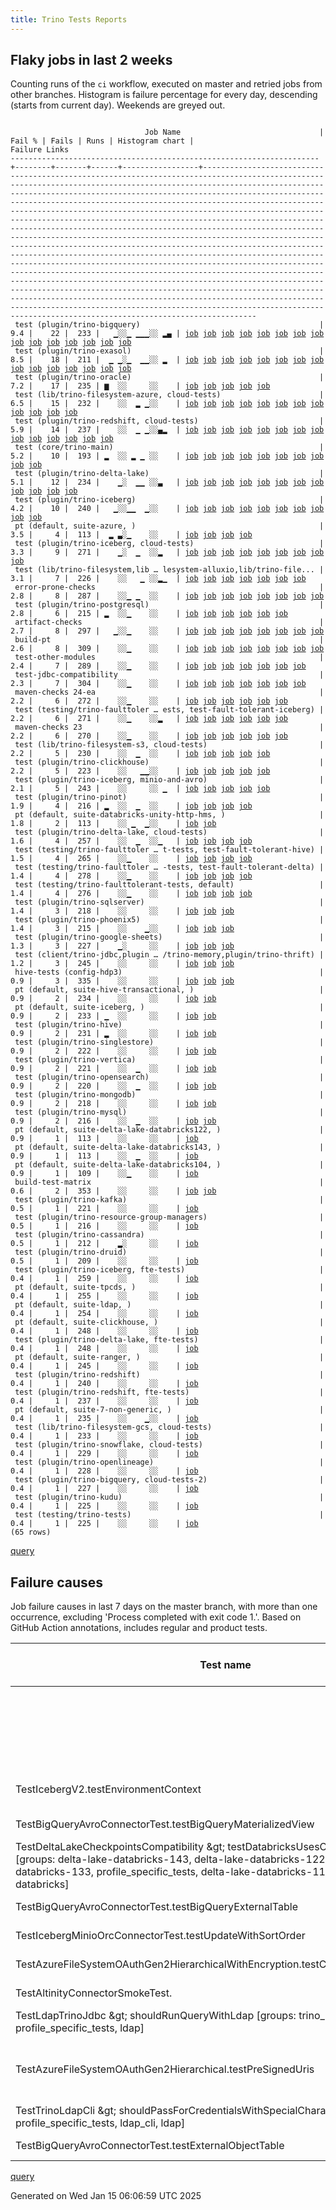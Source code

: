 ```yaml
---
title: Trino Tests Reports
---
```


## Flaky jobs in last 2 weeks

Counting runs of the `ci` workflow, executed on master and retried jobs from other branches.
Histogram is failure percentage for every day, descending (starts from current day).
Weekends are greyed out.
<pre><code>
                              Job Name                               | Fail % | Fails | Runs | Histogram chart |                                                                                                                                                                                                                                                                                                                                                                                                                                                                                                                                                                                                                  Failure Links                                                                                                                                                                                                                                                                                                                                                                                                                                                                                                                                                                                                                   
---------------------------------------------------------------------+--------+-------+------+-----------------+--------------------------------------------------------------------------------------------------------------------------------------------------------------------------------------------------------------------------------------------------------------------------------------------------------------------------------------------------------------------------------------------------------------------------------------------------------------------------------------------------------------------------------------------------------------------------------------------------------------------------------------------------------------------------------------------------------------------------------------------------------------------------------------------------------------------------------------------------------------------------------------------------------------------------------------------------------------------------------------------------------------------------------------------------------------------------------------------------------------------------------------------------------------------------------------------------------------------------------------------------
 test (plugin/trino-bigquery)                                        |    9.4 |    22 |  233 |   ▁░░▁ ▁▁▁░░ ▂▄ | <a href="https://github.com/trinodb/trino/actions/runs/12745930209/job/35520981782">job</a> <a href="https://github.com/trinodb/trino/actions/runs/12748181256/job/35527896209">job</a> <a href="https://github.com/trinodb/trino/actions/runs/12751282970/job/35538072044">job</a> <a href="https://github.com/trinodb/trino/actions/runs/12757941455/job/35559249665">job</a> <a href="https://github.com/trinodb/trino/actions/runs/12757975690/job/35559344068">job</a> <a href="https://github.com/trinodb/trino/actions/runs/12712913802/job/35439658931">job</a> <a href="https://github.com/trinodb/trino/actions/runs/12713539552/job/35441726316">job</a> <a href="https://github.com/trinodb/trino/actions/runs/12713616647/job/35441956435">job</a> <a href="https://github.com/trinodb/trino/actions/runs/12700224999/job/35402502320">job</a> <a href="https://github.com/trinodb/trino/actions/runs/12667317946/job/35300518922">job</a> <a href="https://github.com/trinodb/trino/actions/runs/12674289420/job/35322701340">job</a> <a href="https://github.com/trinodb/trino/actions/runs/12680626662/job/35342825604">job</a> <a href="https://github.com/trinodb/trino/actions/runs/12649560680/job/35246300951">job</a> <a href="https://github.com/trinodb/trino/actions/runs/12661062038/job/35283508098">job</a> <a href="https://github.com/trinodb/trino/actions/runs/12638972177/job/35216380656">job</a>  
 test (plugin/trino-exasol)                                          |    8.5 |    18 |  211 |  ▁ ▁░▁  ▁▁░░ ▂  | <a href="https://github.com/trinodb/trino/actions/runs/12764199394/job/35575929883">job</a> <a href="https://github.com/trinodb/trino/actions/runs/12764199394/job/35575929883">job</a> <a href="https://github.com/trinodb/trino/actions/runs/12774817599/job/35609817354">job</a> <a href="https://github.com/trinodb/trino/actions/runs/12757975690/job/35559348452">job</a> <a href="https://github.com/trinodb/trino/actions/runs/12730412347/job/35483340191">job</a> <a href="https://github.com/trinodb/trino/actions/runs/12710542018/job/35431905962">job</a> <a href="https://github.com/trinodb/trino/actions/runs/12712913802/job/35439666200">job</a> <a href="https://github.com/trinodb/trino/actions/runs/12713539552/job/35441732029">job</a> <a href="https://github.com/trinodb/trino/actions/runs/12714836311/job/35445892920">job</a> <a href="https://github.com/trinodb/trino/actions/runs/12715610652/job/35448249294">job</a> <a href="https://github.com/trinodb/trino/actions/runs/12677059871/job/35331628937">job</a> <a href="https://github.com/trinodb/trino/actions/runs/12652133625/job/35254196407">job</a> <a href="https://github.com/trinodb/trino/actions/runs/12661055853/job/35283496659">job</a> <a href="https://github.com/trinodb/trino/actions/runs/12638972177/job/35216385797">job</a> <a href="https://github.com/trinodb/trino/actions/runs/12576602674/job/35052946868">job</a>  
 test (plugin/trino-oracle)                                          |    7.2 |    17 |  235 | ▆  ░░     ░░    | <a href="https://github.com/trinodb/trino/actions/runs/12780647738/job/35627299040">job</a> <a href="https://github.com/trinodb/trino/actions/runs/12780647738/job/35627299223">job</a> <a href="https://github.com/trinodb/trino/actions/runs/12780647738/job/35627299413">job</a> <a href="https://github.com/trinodb/trino/actions/runs/12780647738/job/35627299808">job</a> <a href="https://github.com/trinodb/trino/actions/runs/12780647738/job/35627300024">job</a>                                                                                                                                                                                                                                                                                                                                                                                                                                                                                                                                                                                                                                                                                                                                                                                                                                  
 test (lib/trino-filesystem-azure, cloud-tests)                      |    6.5 |    15 |  232 |    ░░  ▂ ▁░░    | <a href="https://github.com/trinodb/trino/actions/runs/12773489108/job/35605542663">job</a> <a href="https://github.com/trinodb/trino/actions/runs/12746663542/job/35523206039">job</a> <a href="https://github.com/trinodb/trino/actions/runs/12712039783/job/35436788354">job</a> <a href="https://github.com/trinodb/trino/actions/runs/12713539552/job/35441724420">job</a> <a href="https://github.com/trinodb/trino/actions/runs/12663055154/job/35289002053">job</a> <a href="https://github.com/trinodb/trino/actions/runs/12667317946/job/35300517106">job</a> <a href="https://github.com/trinodb/trino/actions/runs/12674680318/job/35323997790">job</a> <a href="https://github.com/trinodb/trino/actions/runs/12675207618/job/35325776711">job</a> <a href="https://github.com/trinodb/trino/actions/runs/12675207618/job/35328764315">job</a> <a href="https://github.com/trinodb/trino/actions/runs/12652133625/job/35254187462">job</a> <a href="https://github.com/trinodb/trino/actions/runs/12661040665/job/35283446747">job</a> <a href="https://github.com/trinodb/trino/actions/runs/12638972177/job/35216379049">job</a>                                                                                                                                                                                                                                                  
 test (plugin/trino-redshift, cloud-tests)                           |    5.9 |    14 |  237 |    ░░  ▁ ▁░░▄▂  | <a href="https://github.com/trinodb/trino/actions/runs/12695664012/job/35388104391">job</a> <a href="https://github.com/trinodb/trino/actions/runs/12673302235/job/35319476828">job</a> <a href="https://github.com/trinodb/trino/actions/runs/12674289420/job/35322726421">job</a> <a href="https://github.com/trinodb/trino/actions/runs/12678598447/job/35336580002">job</a> <a href="https://github.com/trinodb/trino/actions/runs/12649560680/job/35246321240">job</a> <a href="https://github.com/trinodb/trino/actions/runs/12627786329/job/35182951110">job</a> <a href="https://github.com/trinodb/trino/actions/runs/12594222392/job/35101437496">job</a> <a href="https://github.com/trinodb/trino/actions/runs/12594222392/job/35101437496">job</a> <a href="https://github.com/trinodb/trino/actions/runs/12598880110/job/35114726218">job</a> <a href="https://github.com/trinodb/trino/actions/runs/12598880110/job/35114726218">job</a> <a href="https://github.com/trinodb/trino/actions/runs/12576602674/job/35052949223">job</a> <a href="https://github.com/trinodb/trino/actions/runs/12576980367/job/35053869177">job</a> <a href="https://github.com/trinodb/trino/actions/runs/12578044098/job/35056257095">job</a> <a href="https://github.com/trinodb/trino/actions/runs/12578169816/job/35056529885">job</a>                                                                                  
 test (core/trino-main)                                              |    5.2 |    10 |  193 | ▂  ░░ ▂ ▁ ░░    | <a href="https://github.com/trinodb/trino/actions/runs/12779621132/job/35624567446">job</a> <a href="https://github.com/trinodb/trino/actions/runs/12709164548/job/35427668686">job</a> <a href="https://github.com/trinodb/trino/actions/runs/12693727790/job/35382025070">job</a> <a href="https://github.com/trinodb/trino/actions/runs/12693727790/job/35382025070">job</a> <a href="https://github.com/trinodb/trino/actions/runs/12695664012/job/35388086030">job</a> <a href="https://github.com/trinodb/trino/actions/runs/12695717345/job/35388259794">job</a> <a href="https://github.com/trinodb/trino/actions/runs/12675207618/job/35325774568">job</a> <a href="https://github.com/trinodb/trino/actions/runs/12645324877/job/35234307146">job</a> <a href="https://github.com/trinodb/trino/actions/runs/12649560680/job/35246295694">job</a> <a href="https://github.com/trinodb/trino/actions/runs/12661062038/job/35283505953">job</a>                                                                                                                                                                                                                                                                                                                                                                                                                  
 test (plugin/trino-delta-lake)                                      |    5.1 |    12 |  234 |    ▁░  ▁▁ ░░▃   | <a href="https://github.com/trinodb/trino/actions/runs/12773489108/job/35605550488">job</a> <a href="https://github.com/trinodb/trino/actions/runs/12732833752/job/35488495582">job</a> <a href="https://github.com/trinodb/trino/actions/runs/12710542018/job/35431903719">job</a> <a href="https://github.com/trinodb/trino/actions/runs/12674680318/job/35324006121">job</a> <a href="https://github.com/trinodb/trino/actions/runs/12678598447/job/35336568832">job</a> <a href="https://github.com/trinodb/trino/actions/runs/12645324877/job/35234310242">job</a> <a href="https://github.com/trinodb/trino/actions/runs/12660909545/job/35283088493">job</a> <a href="https://github.com/trinodb/trino/actions/runs/12660980362/job/35283283153">job</a> <a href="https://github.com/trinodb/trino/actions/runs/12661062038/job/35283510183">job</a> <a href="https://github.com/trinodb/trino/actions/runs/12594679005/job/35102617353">job</a> <a href="https://github.com/trinodb/trino/actions/runs/12598880110/job/35114717388">job</a> <a href="https://github.com/trinodb/trino/actions/runs/12598880110/job/35114717388">job</a>                                                                                                                                                                                                                                                  
 test (plugin/trino-iceberg)                                         |    4.2 |    10 |  240 |   ▁░░▁▁  ▁░░    | <a href="https://github.com/trinodb/trino/actions/runs/12741327391/job/35507783235">job</a> <a href="https://github.com/trinodb/trino/actions/runs/12745930209/job/35520992621">job</a> <a href="https://github.com/trinodb/trino/actions/runs/12710499522/job/35431774636">job</a> <a href="https://github.com/trinodb/trino/actions/runs/12714409749/job/35444474837">job</a> <a href="https://github.com/trinodb/trino/actions/runs/12717679727/job/35454655341">job</a> <a href="https://github.com/trinodb/trino/actions/runs/12694970074/job/35385993352">job</a> <a href="https://github.com/trinodb/trino/actions/runs/12695664012/job/35388097924">job</a> <a href="https://github.com/trinodb/trino/actions/runs/12674079455/job/35322009567">job</a> <a href="https://github.com/trinodb/trino/actions/runs/12643122788/job/35228647719">job</a> <a href="https://github.com/trinodb/trino/actions/runs/12627786329/job/35182947307">job</a>                                                                                                                                                                                                                                                                                                                                                                                                                  
 pt (default, suite-azure, )                                         |    3.5 |     4 |  113 |  ▂ ▃░▁    ░░    | <a href="https://github.com/trinodb/trino/actions/runs/12774817599/job/35610324154">job</a> <a href="https://github.com/trinodb/trino/actions/runs/12730412347/job/35483445836">job</a> <a href="https://github.com/trinodb/trino/actions/runs/12713539552/job/35442172820">job</a> <a href="https://github.com/trinodb/trino/actions/runs/12715610652/job/35448628197">job</a>                                                                                                                                                                                                                                                                                                                                                                                                                                                                                                                                                                                                                                                                                                                                                                                                                                                                                                                  
 test (plugin/trino-iceberg, cloud-tests)                            |    3.3 |     9 |  271 |    ▁░  ▁  ░░▂   | <a href="https://github.com/trinodb/trino/actions/runs/12751282970/job/35538084972">job</a> <a href="https://github.com/trinodb/trino/actions/runs/12732833752/job/35488496880">job</a> <a href="https://github.com/trinodb/trino/actions/runs/12713539552/job/35441734613">job</a> <a href="https://github.com/trinodb/trino/actions/runs/12667317946/job/35300527177">job</a> <a href="https://github.com/trinodb/trino/actions/runs/12674680318/job/35324012181">job</a> <a href="https://github.com/trinodb/trino/actions/runs/12645324877/job/35234312725">job</a> <a href="https://github.com/trinodb/trino/actions/runs/12655740307/job/35266816283">job</a> <a href="https://github.com/trinodb/trino/actions/runs/12598880110/job/35114721332">job</a> <a href="https://github.com/trinodb/trino/actions/runs/12598880110/job/35114721332">job</a>                                                                                                                                                                                                                                                                                                                                                                                                                                                                                                  
 test (lib/trino-filesystem,lib … lesystem-alluxio,lib/trino-file... |    3.1 |     7 |  226 |    ░░   ▁ ░░▂▁  | <a href="https://github.com/trinodb/trino/actions/runs/12751282970/job/35538055130">job</a> <a href="https://github.com/trinodb/trino/actions/runs/12660091674/job/35280623418">job</a> <a href="https://github.com/trinodb/trino/actions/runs/12661055853/job/35283491291">job</a> <a href="https://github.com/trinodb/trino/actions/runs/12598880110/job/35114708802">job</a> <a href="https://github.com/trinodb/trino/actions/runs/12598880110/job/35114708802">job</a> <a href="https://github.com/trinodb/trino/actions/runs/12576513646/job/35052790924">job</a> <a href="https://github.com/trinodb/trino/actions/runs/12576535688/job/35052810285">job</a>                                                                                                                                                                                                                                                                                                                                                                                                                                                                                                                                                                                                                                                                  
 error-prone-checks                                                  |    2.8 |     8 |  287 |    ░░▁ ▁  ░░    | <a href="https://github.com/trinodb/trino/actions/runs/12743646106/job/35514006261">job</a> <a href="https://github.com/trinodb/trino/actions/runs/12710499522/job/35431709721">job</a> <a href="https://github.com/trinodb/trino/actions/runs/12710542018/job/35431842099">job</a> <a href="https://github.com/trinodb/trino/actions/runs/12710640047/job/35432155176">job</a> <a href="https://github.com/trinodb/trino/actions/runs/12711992689/job/35436574258">job</a> <a href="https://github.com/trinodb/trino/actions/runs/12682202013/job/35347324644">job</a> <a href="https://github.com/trinodb/trino/actions/runs/12673302235/job/35319371050">job</a> <a href="https://github.com/trinodb/trino/actions/runs/12677059871/job/35331558833">job</a>                                                                                                                                                                                                                                                                                                                                                                                                                                                                                                                                                                                  
 test (plugin/trino-postgresql)                                      |    2.8 |     6 |  215 | ▂  ░░▁    ░░    | <a href="https://github.com/trinodb/trino/actions/runs/12779621132/job/35624576661">job</a> <a href="https://github.com/trinodb/trino/actions/runs/12741327391/job/35507785609">job</a> <a href="https://github.com/trinodb/trino/actions/runs/12710499522/job/35431780622">job</a> <a href="https://github.com/trinodb/trino/actions/runs/12710542018/job/35431914203">job</a> <a href="https://github.com/trinodb/trino/actions/runs/12710640047/job/35432217220">job</a> <a href="https://github.com/trinodb/trino/actions/runs/12711992689/job/35436728362">job</a>                                                                                                                                                                                                                                                                                                                                                                                                                                                                                                                                                                                                                                                                                                                                                  
 artifact-checks                                                     |    2.7 |     8 |  297 |   ▁░░▁    ░░    | <a href="https://github.com/trinodb/trino/actions/runs/12743646106/job/35514006669">job</a> <a href="https://github.com/trinodb/trino/actions/runs/12755133901/job/35550505087">job</a> <a href="https://github.com/trinodb/trino/actions/runs/12710499522/job/35431710052">job</a> <a href="https://github.com/trinodb/trino/actions/runs/12710542018/job/35431842422">job</a> <a href="https://github.com/trinodb/trino/actions/runs/12710640047/job/35432152789">job</a> <a href="https://github.com/trinodb/trino/actions/runs/12711992689/job/35436572857">job</a> <a href="https://github.com/trinodb/trino/actions/runs/12682202013/job/35347324959">job</a> <a href="https://github.com/trinodb/trino/actions/runs/12674289420/job/35322629594">job</a>                                                                                                                                                                                                                                                                                                                                                                                                                                                                                                                                                                                  
 build-pt                                                            |    2.6 |     8 |  309 |    ░░▁    ░░    | <a href="https://github.com/trinodb/trino/actions/runs/12743646106/job/35514008268">job</a> <a href="https://github.com/trinodb/trino/actions/runs/12710499522/job/35431710325">job</a> <a href="https://github.com/trinodb/trino/actions/runs/12710542018/job/35431843483">job</a> <a href="https://github.com/trinodb/trino/actions/runs/12710640047/job/35432154400">job</a> <a href="https://github.com/trinodb/trino/actions/runs/12711992689/job/35436576103">job</a> <a href="https://github.com/trinodb/trino/actions/runs/12682202013/job/35347325692">job</a> <a href="https://github.com/trinodb/trino/actions/runs/12678598447/job/35336511579">job</a> <a href="https://github.com/trinodb/trino/actions/runs/12643165242/job/35228718022">job</a>                                                                                                                                                                                                                                                                                                                                                                                                                                                                                                                                                                                  
 test-other-modules                                                  |    2.4 |     7 |  289 |    ░░▁    ░░    | <a href="https://github.com/trinodb/trino/actions/runs/12773489108/job/35605494463">job</a> <a href="https://github.com/trinodb/trino/actions/runs/12743646106/job/35514009126">job</a> <a href="https://github.com/trinodb/trino/actions/runs/12710499522/job/35431711770">job</a> <a href="https://github.com/trinodb/trino/actions/runs/12710542018/job/35431844570">job</a> <a href="https://github.com/trinodb/trino/actions/runs/12710640047/job/35432155724">job</a> <a href="https://github.com/trinodb/trino/actions/runs/12711992689/job/35436575549">job</a> <a href="https://github.com/trinodb/trino/actions/runs/12682202013/job/35347325955">job</a>                                                                                                                                                                                                                                                                                                                                                                                                                                                                                                                                                                                                                                                                  
 test-jdbc-compatibility                                             |    2.3 |     7 |  304 |    ░░▁    ░░    | <a href="https://github.com/trinodb/trino/actions/runs/12743646106/job/35514007916">job</a> <a href="https://github.com/trinodb/trino/actions/runs/12710499522/job/35431711483">job</a> <a href="https://github.com/trinodb/trino/actions/runs/12710542018/job/35431845183">job</a> <a href="https://github.com/trinodb/trino/actions/runs/12710640047/job/35432153723">job</a> <a href="https://github.com/trinodb/trino/actions/runs/12711992689/job/35436575107">job</a> <a href="https://github.com/trinodb/trino/actions/runs/12682202013/job/35347325406">job</a> <a href="https://github.com/trinodb/trino/actions/runs/12678598447/job/35336513920">job</a>                                                                                                                                                                                                                                                                                                                                                                                                                                                                                                                                                                                                                                                                  
 maven-checks 24-ea                                                  |    2.2 |     6 |  272 |    ░░▁    ░░    | <a href="https://github.com/trinodb/trino/actions/runs/12743646106/job/35514007621">job</a> <a href="https://github.com/trinodb/trino/actions/runs/12710499522/job/35431709424">job</a> <a href="https://github.com/trinodb/trino/actions/runs/12710542018/job/35431843153">job</a> <a href="https://github.com/trinodb/trino/actions/runs/12710640047/job/35432153447">job</a> <a href="https://github.com/trinodb/trino/actions/runs/12711992689/job/35436573249">job</a> <a href="https://github.com/trinodb/trino/actions/runs/12682202013/job/35347325550">job</a>                                                                                                                                                                                                                                                                                                                                                                                                                                                                                                                                                                                                                                                                                                                                                  
 test (testing/trino-faulttoler … ests, test-fault-tolerant-iceberg) |    2.2 |     6 |  271 |    ░░▁    ░░▂   | <a href="https://github.com/trinodb/trino/actions/runs/12710499522/job/35431786381">job</a> <a href="https://github.com/trinodb/trino/actions/runs/12710542018/job/35431919089">job</a> <a href="https://github.com/trinodb/trino/actions/runs/12710640047/job/35432222463">job</a> <a href="https://github.com/trinodb/trino/actions/runs/12711992689/job/35436738106">job</a> <a href="https://github.com/trinodb/trino/actions/runs/12598880110/job/35114729352">job</a> <a href="https://github.com/trinodb/trino/actions/runs/12598880110/job/35114729352">job</a>                                                                                                                                                                                                                                                                                                                                                                                                                                                                                                                                                                                                                                                                                                                                                  
 maven-checks 23                                                     |    2.2 |     6 |  270 |    ░░▁    ░░    | <a href="https://github.com/trinodb/trino/actions/runs/12743646106/job/35514006991">job</a> <a href="https://github.com/trinodb/trino/actions/runs/12710499522/job/35431709096">job</a> <a href="https://github.com/trinodb/trino/actions/runs/12710542018/job/35431842843">job</a> <a href="https://github.com/trinodb/trino/actions/runs/12710640047/job/35432153166">job</a> <a href="https://github.com/trinodb/trino/actions/runs/12711992689/job/35436572424">job</a> <a href="https://github.com/trinodb/trino/actions/runs/12682202013/job/35347325248">job</a>                                                                                                                                                                                                                                                                                                                                                                                                                                                                                                                                                                                                                                                                                                                                                  
 test (lib/trino-filesystem-s3, cloud-tests)                         |    2.2 |     5 |  230 |    ░░  ▁  ░░    | <a href="https://github.com/trinodb/trino/actions/runs/12710640047/job/35432199914">job</a> <a href="https://github.com/trinodb/trino/actions/runs/12675894760/job/35327959338">job</a> <a href="https://github.com/trinodb/trino/actions/runs/12675894760/job/35327959338">job</a> <a href="https://github.com/trinodb/trino/actions/runs/12660909545/job/35283086616">job</a> <a href="https://github.com/trinodb/trino/actions/runs/12660980362/job/35283280311">job</a>                                                                                                                                                                                                                                                                                                                                                                                                                                                                                                                                                                                                                                                                                                                                                                                                                                  
 test (plugin/trino-clickhouse)                                      |    2.2 |     5 |  223 |    ░░   ▁▁░░    | <a href="https://github.com/trinodb/trino/actions/runs/12700622455/job/35403689674">job</a> <a href="https://github.com/trinodb/trino/actions/runs/12695717345/job/35388264826">job</a> <a href="https://github.com/trinodb/trino/actions/runs/12653689759/job/35259790965">job</a> <a href="https://github.com/trinodb/trino/actions/runs/12661040665/job/35283448656">job</a> <a href="https://github.com/trinodb/trino/actions/runs/12638972177/job/35216382842">job</a>                                                                                                                                                                                                                                                                                                                                                                                                                                                                                                                                                                                                                                                                                                                                                                                                                                  
 test (plugin/trino-iceberg, minio-and-avro)                         |    2.1 |     5 |  243 |    ░░     ░░ ▁  | <a href="https://github.com/trinodb/trino/actions/runs/12751282970/job/35538086198">job</a> <a href="https://github.com/trinodb/trino/actions/runs/12667317946/job/35300527904">job</a> <a href="https://github.com/trinodb/trino/actions/runs/12661062038/job/35283513533">job</a> <a href="https://github.com/trinodb/trino/actions/runs/12576535688/job/35052814675">job</a> <a href="https://github.com/trinodb/trino/actions/runs/12584240729/job/35073674952">job</a>                                                                                                                                                                                                                                                                                                                                                                                                                                                                                                                                                                                                                                                                                                                                                                                                                                  
 test (plugin/trino-pinot)                                           |    1.9 |     4 |  216 | ▂  ░░  ▁  ░░    | <a href="https://github.com/trinodb/trino/actions/runs/12780823640/job/35627781602">job</a> <a href="https://github.com/trinodb/trino/actions/runs/12712039783/job/35436811603">job</a> <a href="https://github.com/trinodb/trino/actions/runs/12674680318/job/35324018809">job</a> <a href="https://github.com/trinodb/trino/actions/runs/12675279665/job/35326020074">job</a>                                                                                                                                                                                                                                                                                                                                                                                                                                                                                                                                                                                                                                                                                                                                                                                                                                                                                                                  
 pt (default, suite-databricks-unity-http-hms, )                     |    1.8 |     2 |  113 |    ░░ ▁  ▁░░    | <a href="https://github.com/trinodb/trino/actions/runs/12694970074/job/35386445498">job</a> <a href="https://github.com/trinodb/trino/actions/runs/12627786329/job/35183182978">job</a>                                                                                                                                                                                                                                                                                                                                                                                                                                                                                                                                                                                                                                                                                                                                                                                                                                                                                                                                                                                                                                                                                  
 test (plugin/trino-delta-lake, cloud-tests)                         |    1.6 |     4 |  257 |    ░░  ▁  ░░▁   | <a href="https://github.com/trinodb/trino/actions/runs/12675207618/job/35325783765">job</a> <a href="https://github.com/trinodb/trino/actions/runs/12678598447/job/35336569359">job</a> <a href="https://github.com/trinodb/trino/actions/runs/12660909545/job/35283089164">job</a> <a href="https://github.com/trinodb/trino/actions/runs/12593752949/job/35100256686">job</a>                                                                                                                                                                                                                                                                                                                                                                                                                                                                                                                                                                                                                                                                                                                                                                                                                                                                                                                  
 test (testing/trino-faulttoler … t-tests, test-fault-tolerant-hive) |    1.5 |     4 |  265 |    ░░▁    ░░    | <a href="https://github.com/trinodb/trino/actions/runs/12710499522/job/35431786010">job</a> <a href="https://github.com/trinodb/trino/actions/runs/12710542018/job/35431918724">job</a> <a href="https://github.com/trinodb/trino/actions/runs/12710640047/job/35432222105">job</a> <a href="https://github.com/trinodb/trino/actions/runs/12711992689/job/35436737590">job</a>                                                                                                                                                                                                                                                                                                                                                                                                                                                                                                                                                                                                                                                                                                                                                                                                                                                                                                                  
 test (testing/trino-faulttoler … -tests, test-fault-tolerant-delta) |    1.4 |     4 |  278 |    ░░▁    ░░    | <a href="https://github.com/trinodb/trino/actions/runs/12710499522/job/35431785584">job</a> <a href="https://github.com/trinodb/trino/actions/runs/12710542018/job/35431918378">job</a> <a href="https://github.com/trinodb/trino/actions/runs/12710640047/job/35432221696">job</a> <a href="https://github.com/trinodb/trino/actions/runs/12711992689/job/35436737081">job</a>                                                                                                                                                                                                                                                                                                                                                                                                                                                                                                                                                                                                                                                                                                                                                                                                                                                                                                                  
 test (testing/trino-faulttolerant-tests, default)                   |    1.4 |     4 |  276 |    ░░▁    ░░    | <a href="https://github.com/trinodb/trino/actions/runs/12710499522/job/35431785206">job</a> <a href="https://github.com/trinodb/trino/actions/runs/12710542018/job/35431918001">job</a> <a href="https://github.com/trinodb/trino/actions/runs/12710640047/job/35432221272">job</a> <a href="https://github.com/trinodb/trino/actions/runs/12711992689/job/35436736592">job</a>                                                                                                                                                                                                                                                                                                                                                                                                                                                                                                                                                                                                                                                                                                                                                                                                                                                                                                                  
 test (plugin/trino-sqlserver)                                       |    1.4 |     3 |  218 |    ░░     ░░    | <a href="https://github.com/trinodb/trino/actions/runs/12695717345/job/35388280224">job</a> <a href="https://github.com/trinodb/trino/actions/runs/12674289420/job/35322729515">job</a> <a href="https://github.com/trinodb/trino/actions/runs/12645387153/job/35234472874">job</a>                                                                                                                                                                                                                                                                                                                                                                                                                                                                                                                                                                                                                                                                                                                                                                                                                                                                                                                                                                                                  
 test (plugin/trino-phoenix5)                                        |    1.4 |     3 |  215 |    ░░    ▁░░    | <a href="https://github.com/trinodb/trino/actions/runs/12714836311/job/35450408324">job</a> <a href="https://github.com/trinodb/trino/actions/runs/12678598447/job/35336578166">job</a> <a href="https://github.com/trinodb/trino/actions/runs/12627786329/job/35182950128">job</a>                                                                                                                                                                                                                                                                                                                                                                                                                                                                                                                                                                                                                                                                                                                                                                                                                                                                                                                                                                                                  
 test (plugin/trino-google-sheets)                                   |    1.3 |     3 |  227 |    ▁░     ░░    | <a href="https://github.com/trinodb/trino/actions/runs/12732833752/job/35488496430">job</a> <a href="https://github.com/trinodb/trino/actions/runs/12666184047/job/35297125590">job</a> <a href="https://github.com/trinodb/trino/actions/runs/12661062038/job/35283511905">job</a>                                                                                                                                                                                                                                                                                                                                                                                                                                                                                                                                                                                                                                                                                                                                                                                                                                                                                                                                                                                                  
 test (client/trino-jdbc,plugin … /trino-memory,plugin/trino-thrift) |    1.2 |     3 |  245 |    ░░     ░░    | <a href="https://github.com/trinodb/trino/actions/runs/12747295154/job/35525135867">job</a> <a href="https://github.com/trinodb/trino/actions/runs/12661055853/job/35283490959">job</a> <a href="https://github.com/trinodb/trino/actions/runs/12576602674/job/35052943851">job</a>                                                                                                                                                                                                                                                                                                                                                                                                                                                                                                                                                                                                                                                                                                                                                                                                                                                                                                                                                                                                  
 hive-tests (config-hdp3)                                            |    0.9 |     3 |  335 |    ░░     ░░    | <a href="https://github.com/trinodb/trino/actions/runs/12743646106/job/35514008841">job</a> <a href="https://github.com/trinodb/trino/actions/runs/12682202013/job/35347325109">job</a> <a href="https://github.com/trinodb/trino/actions/runs/12673302235/job/35319372124">job</a>                                                                                                                                                                                                                                                                                                                                                                                                                                                                                                                                                                                                                                                                                                                                                                                                                                                                                                                                                                                                  
 pt (default, suite-hive-transactional, )                            |    0.9 |     2 |  234 |    ░░     ░░    | <a href="https://github.com/trinodb/trino/actions/runs/12712039783/job/35437342806">job</a> <a href="https://github.com/trinodb/trino/actions/runs/12675279665/job/35326508620">job</a>                                                                                                                                                                                                                                                                                                                                                                                                                                                                                                                                                                                                                                                                                                                                                                                                                                                                                                                                                                                                                                                                                  
 pt (default, suite-iceberg, )                                       |    0.9 |     2 |  233 | ▁  ░░     ░░    | <a href="https://github.com/trinodb/trino/actions/runs/12779621132/job/35624905055">job</a> <a href="https://github.com/trinodb/trino/actions/runs/12630188213/job/35189914899">job</a>                                                                                                                                                                                                                                                                                                                                                                                                                                                                                                                                                                                                                                                                                                                                                                                                                                                                                                                                                                                                                                                                                  
 test (plugin/trino-hive)                                            |    0.9 |     2 |  231 | ▂  ░░     ░░    | <a href="https://github.com/trinodb/trino/actions/runs/12779621132/job/35624572819">job</a> <a href="https://github.com/trinodb/trino/actions/runs/12576513646/job/35052794597">job</a>                                                                                                                                                                                                                                                                                                                                                                                                                                                                                                                                                                                                                                                                                                                                                                                                                                                                                                                                                                                                                                                                                  
 test (plugin/trino-singlestore)                                     |    0.9 |     2 |  222 |    ░░     ░░    | <a href="https://github.com/trinodb/trino/actions/runs/12757975690/job/35559355528">job</a> <a href="https://github.com/trinodb/trino/actions/runs/12678598447/job/35336580864">job</a>                                                                                                                                                                                                                                                                                                                                                                                                                                                                                                                                                                                                                                                                                                                                                                                                                                                                                                                                                                                                                                                                                  
 test (plugin/trino-vertica)                                         |    0.9 |     2 |  221 |    ░░  ▁  ░░    | <a href="https://github.com/trinodb/trino/actions/runs/12674289420/job/35322730076">job</a> <a href="https://github.com/trinodb/trino/actions/runs/12675207618/job/35325801353">job</a>                                                                                                                                                                                                                                                                                                                                                                                                                                                                                                                                                                                                                                                                                                                                                                                                                                                                                                                                                                                                                                                                                  
 test (plugin/trino-opensearch)                                      |    0.9 |     2 |  220 |    ░░  ▁  ░░    | <a href="https://github.com/trinodb/trino/actions/runs/12675279665/job/35326018856">job</a> <a href="https://github.com/trinodb/trino/actions/runs/12678598447/job/35336577428">job</a>                                                                                                                                                                                                                                                                                                                                                                                                                                                                                                                                                                                                                                                                                                                                                                                                                                                                                                                                                                                                                                                                                  
 test (plugin/trino-mongodb)                                         |    0.9 |     2 |  218 |    ░░     ░░    | <a href="https://github.com/trinodb/trino/actions/runs/12774267218/job/35608049502">job</a> <a href="https://github.com/trinodb/trino/actions/runs/12674289420/job/35322720943">job</a>                                                                                                                                                                                                                                                                                                                                                                                                                                                                                                                                                                                                                                                                                                                                                                                                                                                                                                                                                                                                                                                                                  
 test (plugin/trino-mysql)                                           |    0.9 |     2 |  216 |    ░░  ▁  ░░    | <a href="https://github.com/trinodb/trino/actions/runs/12674079455/job/35322014110">job</a> <a href="https://github.com/trinodb/trino/actions/runs/12678598447/job/35336576645">job</a>                                                                                                                                                                                                                                                                                                                                                                                                                                                                                                                                                                                                                                                                                                                                                                                                                                                                                                                                                                                                                                                                                  
 pt (default, suite-delta-lake-databricks122, )                      |    0.9 |     1 |  113 |    ░░     ░░    | <a href="https://github.com/trinodb/trino/actions/runs/12703068476/job/35410526494">job</a>                                                                                                                                                                                                                                                                                                                                                                                                                                                                                                                                                                                                                                                                                                                                                                                                                                                                                                                                                                                                                                                                                                                                                                  
 pt (default, suite-delta-lake-databricks143, )                      |    0.9 |     1 |  113 |    ░░  ▁  ░░    | <a href="https://github.com/trinodb/trino/actions/runs/12674289420/job/35323391914">job</a>                                                                                                                                                                                                                                                                                                                                                                                                                                                                                                                                                                                                                                                                                                                                                                                                                                                                                                                                                                                                                                                                                                                                                                  
 pt (default, suite-delta-lake-databricks104, )                      |    0.9 |     1 |  109 |    ░░▁    ░░    | <a href="https://github.com/trinodb/trino/actions/runs/12703068476/job/35410525808">job</a>                                                                                                                                                                                                                                                                                                                                                                                                                                                                                                                                                                                                                                                                                                                                                                                                                                                                                                                                                                                                                                                                                                                                                                  
 build-test-matrix                                                   |    0.6 |     2 |  353 |    ░░     ░░    | <a href="https://github.com/trinodb/trino/actions/runs/12743646106/job/35514008555">job</a> <a href="https://github.com/trinodb/trino/actions/runs/12682202013/job/35347325835">job</a>                                                                                                                                                                                                                                                                                                                                                                                                                                                                                                                                                                                                                                                                                                                                                                                                                                                                                                                                                                                                                                                                                  
 test (plugin/trino-kafka)                                           |    0.5 |     1 |  221 |    ░░     ░░    | <a href="https://github.com/trinodb/trino/actions/runs/12674079455/job/35322011984">job</a>                                                                                                                                                                                                                                                                                                                                                                                                                                                                                                                                                                                                                                                                                                                                                                                                                                                                                                                                                                                                                                                                                                                                                                  
 test (plugin/trino-resource-group-managers)                         |    0.5 |     1 |  216 |    ░░     ░░    | <a href="https://github.com/trinodb/trino/actions/runs/12673302235/job/35319477889">job</a>                                                                                                                                                                                                                                                                                                                                                                                                                                                                                                                                                                                                                                                                                                                                                                                                                                                                                                                                                                                                                                                                                                                                                                  
 test (plugin/trino-cassandra)                                       |    0.5 |     1 |  212 |    ▂░     ░░    | <a href="https://github.com/trinodb/trino/actions/runs/12730412347/job/35483339167">job</a>                                                                                                                                                                                                                                                                                                                                                                                                                                                                                                                                                                                                                                                                                                                                                                                                                                                                                                                                                                                                                                                                                                                                                                  
 test (plugin/trino-druid)                                           |    0.5 |     1 |  209 |    ░░     ░░    | <a href="https://github.com/trinodb/trino/actions/runs/12675207618/job/35325784969">job</a>                                                                                                                                                                                                                                                                                                                                                                                                                                                                                                                                                                                                                                                                                                                                                                                                                                                                                                                                                                                                                                                                                                                                                                  
 test (plugin/trino-iceberg, fte-tests)                              |    0.4 |     1 |  259 |    ░░     ░░    | <a href="https://github.com/trinodb/trino/actions/runs/12675279665/job/35326015179">job</a>                                                                                                                                                                                                                                                                                                                                                                                                                                                                                                                                                                                                                                                                                                                                                                                                                                                                                                                                                                                                                                                                                                                                                                  
 pt (default, suite-tpcds, )                                         |    0.4 |     1 |  255 |    ░░     ░░    | <a href="https://github.com/trinodb/trino/actions/runs/12674289420/job/35323395691">job</a>                                                                                                                                                                                                                                                                                                                                                                                                                                                                                                                                                                                                                                                                                                                                                                                                                                                                                                                                                                                                                                                                                                                                                                  
 pt (default, suite-ldap, )                                          |    0.4 |     1 |  254 |    ░░     ░░    | <a href="https://github.com/trinodb/trino/actions/runs/12757422839/job/35558076995">job</a>                                                                                                                                                                                                                                                                                                                                                                                                                                                                                                                                                                                                                                                                                                                                                                                                                                                                                                                                                                                                                                                                                                                                                                  
 pt (default, suite-clickhouse, )                                    |    0.4 |     1 |  248 |    ░░     ░░    | <a href="https://github.com/trinodb/trino/actions/runs/12748181256/job/35528446574">job</a>                                                                                                                                                                                                                                                                                                                                                                                                                                                                                                                                                                                                                                                                                                                                                                                                                                                                                                                                                                                                                                                                                                                                                                  
 test (plugin/trino-delta-lake, fte-tests)                           |    0.4 |     1 |  248 |    ░░     ░░    | <a href="https://github.com/trinodb/trino/actions/runs/12675279665/job/35326010249">job</a>                                                                                                                                                                                                                                                                                                                                                                                                                                                                                                                                                                                                                                                                                                                                                                                                                                                                                                                                                                                                                                                                                                                                                                  
 pt (default, suite-ranger, )                                        |    0.4 |     1 |  245 |    ░░     ░░    | <a href="https://github.com/trinodb/trino/actions/runs/12660980362/job/35283550800">job</a>                                                                                                                                                                                                                                                                                                                                                                                                                                                                                                                                                                                                                                                                                                                                                                                                                                                                                                                                                                                                                                                                                                                                                                  
 test (plugin/trino-redshift)                                        |    0.4 |     1 |  240 |    ░░     ░░    | <a href="https://github.com/trinodb/trino/actions/runs/12675279665/job/35326021244">job</a>                                                                                                                                                                                                                                                                                                                                                                                                                                                                                                                                                                                                                                                                                                                                                                                                                                                                                                                                                                                                                                                                                                                                                                  
 test (plugin/trino-redshift, fte-tests)                             |    0.4 |     1 |  237 |    ░░     ░░    | <a href="https://github.com/trinodb/trino/actions/runs/12674680318/job/35324021311">job</a>                                                                                                                                                                                                                                                                                                                                                                                                                                                                                                                                                                                                                                                                                                                                                                                                                                                                                                                                                                                                                                                                                                                                                                  
 pt (default, suite-7-non-generic, )                                 |    0.4 |     1 |  235 |    ░░    ▁░░    | <a href="https://github.com/trinodb/trino/actions/runs/12630188213/job/35189903948">job</a>                                                                                                                                                                                                                                                                                                                                                                                                                                                                                                                                                                                                                                                                                                                                                                                                                                                                                                                                                                                                                                                                                                                                                                  
 test (lib/trino-filesystem-gcs, cloud-tests)                        |    0.4 |     1 |  233 |    ░░     ░░    | <a href="https://github.com/trinodb/trino/actions/runs/12649560680/job/35246297051">job</a>                                                                                                                                                                                                                                                                                                                                                                                                                                                                                                                                                                                                                                                                                                                                                                                                                                                                                                                                                                                                                                                                                                                                                                  
 test (plugin/trino-snowflake, cloud-tests)                          |    0.4 |     1 |  229 |    ░░     ░░    | <a href="https://github.com/trinodb/trino/actions/runs/12674680318/job/35324023205">job</a>                                                                                                                                                                                                                                                                                                                                                                                                                                                                                                                                                                                                                                                                                                                                                                                                                                                                                                                                                                                                                                                                                                                                                                  
 test (plugin/trino-openlineage)                                     |    0.4 |     1 |  228 |    ░░     ░░    | <a href="https://github.com/trinodb/trino/actions/runs/12678598447/job/35336577047">job</a>                                                                                                                                                                                                                                                                                                                                                                                                                                                                                                                                                                                                                                                                                                                                                                                                                                                                                                                                                                                                                                                                                                                                                                  
 test (plugin/trino-bigquery, cloud-tests-2)                         |    0.4 |     1 |  227 |    ░░     ░░    | <a href="https://github.com/trinodb/trino/actions/runs/12683989341/job/35351983452">job</a>                                                                                                                                                                                                                                                                                                                                                                                                                                                                                                                                                                                                                                                                                                                                                                                                                                                                                                                                                                                                                                                                                                                                                                  
 test (plugin/trino-kudu)                                            |    0.4 |     1 |  225 |    ░░     ░░    | <a href="https://github.com/trinodb/trino/actions/runs/12674289420/job/35322719758">job</a>                                                                                                                                                                                                                                                                                                                                                                                                                                                                                                                                                                                                                                                                                                                                                                                                                                                                                                                                                                                                                                                                                                                                                                  
 test (testing/trino-tests)                                          |    0.4 |     1 |  225 |    ░░     ░░    | <a href="https://github.com/trinodb/trino/actions/runs/12695717345/job/35388282167">job</a>                                                                                                                                                                                                                                                                                                                                                                                                                                                                                                                                                                                                                                                                                                                                                                                                                                                                                                                                                                                                                                                                                                                                                                  
(65 rows)
</code></pre>
[query](https://github.com/trinodb/reports/blob/b4279d590a48b9a50363889a4482f138f59b6526/sql/tests/jobs.sql)

## Failure causes

Job failure causes in last 7 days on the master branch, with more than one occurrence,
excluding 'Process completed with exit code 1.'.
Based on GitHub Action annotations, includes regular and product tests.

| Test name                                                                                                                                                                                                                                             | Message                                                                                                                                                                                                                                                                                       | Test failures | Run failures | % of runs | First seen at           | Last seen at            | Failure Links                                                                                                                                                                                                                                                                                                                                                                                                    |
| ----------------------------------------------------------------------------------------------------------------------------------------------------------------------------------------------------------------------------------------------------- | --------------------------------------------------------------------------------------------------------------------------------------------------------------------------------------------------------------------------------------------------------------------------------------------- | -------------:| ------------:| ---------:| ----------------------- | ----------------------- | ---------------------------------------------------------------------------------------------------------------------------------------------------------------------------------------------------------------------------------------------------------------------------------------------------------------------------------------------------------------------------------------------------------------- |
|                                                                                                                                                                                                                                                       | Canceling since a higher priority waiting request for 'workflow=ci,\&lt;br/\&gt;                                                                                                                                                                                                                    |            72 |            3 |       0.5 | 2025-01-14 21:35:25.000 | 2025-01-14 22:09:20.000 | <a href="https://github.com/trinodb/trino/actions/runs/12776766693/job/35616118379">job</a> <a href="https://github.com/trinodb/trino/actions/runs/12776766693/job/35616118777">job</a> <a href="https://github.com/trinodb/trino/actions/runs/12776766693/job/35616119105">job</a> <a href="https://github.com/trinodb/trino/actions/runs/12776766693/job/35616119387">job</a> <a href="https://github.com/trinodb/trino/actions/runs/12776766693/job/35616119920">job</a>  |
|                                                                                                                                                                                                                                                       | The operation was canceled.                                                                                                                                                                                                                                                                   |            54 |           14 |       2.1 | 2025-01-08 19:49:00.000 | 2025-01-14 22:09:20.000 | <a href="https://github.com/trinodb/trino/actions/runs/12677059871/job/35331628937">job</a> <a href="https://github.com/trinodb/trino/actions/runs/12695717345/job/35388282167">job</a> <a href="https://github.com/trinodb/trino/actions/runs/12710542018/job/35431905962">job</a> <a href="https://github.com/trinodb/trino/actions/runs/12712913802/job/35439666200">job</a> <a href="https://github.com/trinodb/trino/actions/runs/12713539552/job/35441732029">job</a>  |
| TestIcebergV2.testEnvironmentContext                                                                                                                                                                                                                  | Expecting map:\&lt;br/\&gt;                                                                                                                                                                                                                                                                         |             7 |            7 |       1.1 | 2025-01-08 16:11:35.000 | 2025-01-13 06:02:43.000 | <a href="https://github.com/trinodb/trino/actions/runs/12674079455/job/35322009567">job</a> <a href="https://github.com/trinodb/trino/actions/runs/12694970074/job/35385993352">job</a> <a href="https://github.com/trinodb/trino/actions/runs/12695664012/job/35388097924">job</a> <a href="https://github.com/trinodb/trino/actions/runs/12710499522/job/35431774636">job</a> <a href="https://github.com/trinodb/trino/actions/runs/12714409749/job/35444474837">job</a>  |
| TestBigQueryAvroConnectorTest.testBigQueryMaterializedView                                                                                                                                                                                            | No valid spans, queries were executing concurrently                                                                                                                                                                                                                                           |             4 |            4 |       0.6 | 2025-01-08 09:24:02.000 | 2025-01-13 23:38:05.000 | <a href="https://github.com/trinodb/trino/actions/runs/12667317946/job/35300518922">job</a> <a href="https://github.com/trinodb/trino/actions/runs/12674289420/job/35322701340">job</a> <a href="https://github.com/trinodb/trino/actions/runs/12713616647/job/35441956435">job</a> <a href="https://github.com/trinodb/trino/actions/runs/12757941455/job/35559249665">job</a>                                                                                  |
| TestDeltaLakeCheckpointsCompatibility \&gt; testDatabricksUsesCheckpointInterval \[groups: delta-lake-databricks-143, delta-lake-databricks-122, delta-lake-databricks-133, profile\_specific\_tests, delta-lake-databricks-113, delta-lake-databricks\] | test context not set for current thread                                                                                                                                                                                                                                                       |             2 |            1 |       0.2 | 2025-01-10 04:24:16.000 | 2025-01-10 04:37:58.000 | <a href="https://github.com/trinodb/trino/actions/runs/12703068476/job/35410525808">job</a> <a href="https://github.com/trinodb/trino/actions/runs/12703068476/job/35410526494">job</a>                                                                                                                                                                                                                                                  |
| TestBigQueryAvroConnectorTest.testBigQueryExternalTable                                                                                                                                                                                               | expected: 1L\&lt;br/\&gt;                                                                                                                                                                                                                                                                           |             2 |            2 |       0.3 | 2025-01-08 16:19:25.000 | 2025-01-13 16:31:16.000 | <a href="https://github.com/trinodb/trino/actions/runs/12674289420/job/35322701340">job</a> <a href="https://github.com/trinodb/trino/actions/runs/12751282970/job/35538072044">job</a>                                                                                                                                                                                                                                                  |
| TestIcebergMinioOrcConnectorTest.testUpdateWithSortOrder                                                                                                                                                                                              | Test must produce at least two row groups                                                                                                                                                                                                                                                     |             2 |            2 |       0.3 | 2025-01-08 09:28:53.000 | 2025-01-13 16:34:14.000 | <a href="https://github.com/trinodb/trino/actions/runs/12667317946/job/35300527904">job</a> <a href="https://github.com/trinodb/trino/actions/runs/12751282970/job/35538086198">job</a>                                                                                                                                                                                                                                                  |
| TestAzureFileSystemOAuthGen2HierarchicalWithEncryption.testCreateExclusiveIsAtomic                                                                                                                                                                    | java.util.concurrent.TimeoutException\&lt;br/\&gt;                                                                                                                                                                                                                                                  |             2 |            2 |       0.3 | 2025-01-10 15:22:27.000 | 2025-01-10 16:52:33.000 | <a href="https://github.com/trinodb/trino/actions/runs/12712039783/job/35436788354">job</a> <a href="https://github.com/trinodb/trino/actions/runs/12713539552/job/35441724420">job</a>                                                                                                                                                                                                                                                  |
| TestAltinityConnectorSmokeTest.                                                                                                                                                                                                                       | The target server failed to respond                                                                                                                                                                                                                                                           |             2 |            2 |       0.3 | 2025-01-09 18:04:25.000 | 2025-01-10 00:16:01.000 | <a href="https://github.com/trinodb/trino/actions/runs/12695717345/job/35388264826">job</a> <a href="https://github.com/trinodb/trino/actions/runs/12700622455/job/35403689674">job</a>                                                                                                                                                                                                                                                  |
| TestLdapTrinoJdbc \&gt; shouldRunQueryWithLdap \[groups: trino\_jdbc, profile\_specific\_tests, ldap\]                                                                                                                                                   | Method io.trino.tests.product.jdbc.TestLdapTrinoJdbc.shouldRunQueryWithLdap\(\) didn't finish within the time-out 30000                                                                                                                                                                       |             2 |            1 |       0.2 | 2025-01-13 23:27:42.000 | 2025-01-13 23:27:42.000 | <a href="https://github.com/trinodb/trino/actions/runs/12757422839/job/35558076995">job</a> <a href="https://github.com/trinodb/trino/actions/runs/12757422839/job/35558076995">job</a>                                                                                                                                                                                                                                                  |
| TestAzureFileSystemOAuthGen2Hierarchical.testPreSignedUris                                                                                                                                                                                            | Failed to retrieve, got response code: 403, body: ﻿\&lt;?xml version="1.0" encoding="utf-8"?\&gt;\&lt;Error\&gt;\&lt;Code\&gt;AuthenticationFailed\&lt;/Code\&gt;\&lt;Message\&gt;Server failed to authenticate the request. Make sure the value of Authorization header is formed correctly including the signature.\&lt;br/\&gt; |             2 |            2 |       0.3 | 2025-01-08 09:14:30.000 | 2025-01-08 18:10:11.000 | <a href="https://github.com/trinodb/trino/actions/runs/12667317946/job/35300517106">job</a> <a href="https://github.com/trinodb/trino/actions/runs/12675207618/job/35328764315">job</a>                                                                                                                                                                                                                                                  |
| TestTrinoLdapCli \&gt; shouldPassForCredentialsWithSpecialCharacters \[groups: profile\_specific\_tests, ldap\_cli, ldap\]                                                                                                                               | Expecting ArrayList:\&lt;br/\&gt;                                                                                                                                                                                                                                                                   |             2 |            1 |       0.2 | 2025-01-13 23:27:42.000 | 2025-01-13 23:27:42.000 | <a href="https://github.com/trinodb/trino/actions/runs/12757422839/job/35558076995">job</a> <a href="https://github.com/trinodb/trino/actions/runs/12757422839/job/35558076995">job</a>                                                                                                                                                                                                                                                  |
| TestBigQueryAvroConnectorTest.testExternalObjectTable                                                                                                                                                                                                 | expected: 1L\&lt;br/\&gt;                                                                                                                                                                                                                                                                           |             2 |            2 |       0.3 | 2025-01-08 16:19:25.000 | 2025-01-13 16:31:16.000 | <a href="https://github.com/trinodb/trino/actions/runs/12674289420/job/35322701340">job</a> <a href="https://github.com/trinodb/trino/actions/runs/12751282970/job/35538072044">job</a>                                                                                                                                                                                                                                                  |

[query](https://github.com/trinodb/reports/blob/b4279d590a48b9a50363889a4482f138f59b6526/sql/tests/annotations.sql)

Generated on Wed Jan 15 06:06:59 UTC 2025
